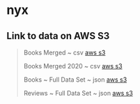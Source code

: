 # nyx

## Link to data on AWS S3

>Books Merged ~ csv [aws s3](https://project-nyx.s3.amazonaws.com/BooksMerged.csv)
>
>Books Merged 2020 ~ csv [aws s3](https://project-nyx.s3.amazonaws.com/BooksMerged2000.csv)
>
>Books ~ Full Data Set ~ json [aws s3](https://project-nyx.s3.amazonaws.com/goodreads_books.json)
>
>Reviews ~ Full Data Set ~ json [aws s3](https://project-nyx.s3.amazonaws.com/goodreads_reviews_dedup.json)

